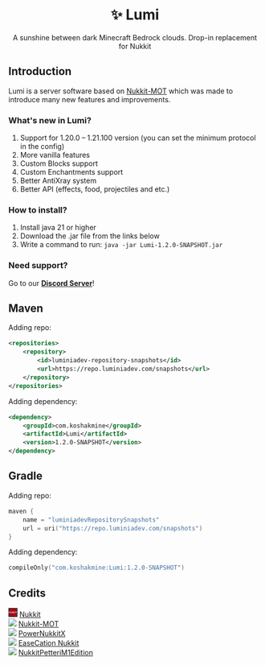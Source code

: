 <h1 align="center">
    ✨ Lumi
</h1>
<p align="center">A sunshine between dark Minecraft Bedrock clouds. Drop-in replacement for Nukkit</p>

## Introduction
Lumi is a server software based on [Nukkit-MOT](https://github.com/MemoriesOfTime/Nukkit-MOT/) which was made to introduce many new features and improvements.

### What's new in Lumi?
1. Support for 1.20.0 – 1.21.100 version (you can set the minimum protocol in the config)
2. More vanilla features
3. Custom Blocks support
4. Custom Enchantments support
5. Better AntiXray system
6. Better API (effects, food, projectiles and etc.)

### How to install?
1. Install java 21 or higher
2. Download the .jar file from the links below
3. Write a command to run: `java -jar Lumi-1.2.0-SNAPSHOT.jar`

### Need support?
Go to our **[Discord Server](https://discord.gg/HkTnrkUySJ)**!

## Maven
Adding repo:
```xml
<repositories>
    <repository>
        <id>luminiadev-repository-snapshots</id>
        <url>https://repo.luminiadev.com/snapshots</url>
    </repository>
</repositories>
```

Adding dependency:
```xml
<dependency>
    <groupId>com.koshakmine</groupId>
    <artifactId>Lumi</artifactId>
    <version>1.2.0-SNAPSHOT</version>
</dependency>
```

## Gradle
Adding repo:
```kts
maven {
    name = "luminiadevRepositorySnapshots"
    url = uri("https://repo.luminiadev.com/snapshots")
}
```

Adding dependency:
```kts
compileOnly("com.koshakmine:Lumi:1.2.0-SNAPSHOT")
```

## Credits
[<img src="https://raw.githubusercontent.com/CloudburstMC/Nukkit/master/.github/images/logo.png" width="18"/>]() [Nukkit](https://github.com/CloudburstMC/Nukkit)  
[<img src="https://avatars.githubusercontent.com/u/62042238?s=200&v=4" width="18"/>]() [Nukkit-MOT](https://github.com/MemoriesOfTime/Nukkit-MOT)  
[<img src="https://avatars.githubusercontent.com/u/99014792?s=200&v=4" width="18"/>]() [PowerNukkitX](https://github.com/PowerNukkitX/PowerNukkitX)  
[<img src="https://avatars.githubusercontent.com/u/20168691?s=200&v=4" width="18"/>]() [EaseCation Nukkit](https://github.com/EaseCation/Nukkit)  
[<img src="https://avatars.githubusercontent.com/u/26197131?v=4" width="18"/>]() [NukkitPetteriM1Edition](https://github.com/PetteriM1/NukkitPetteriM1Edition)
